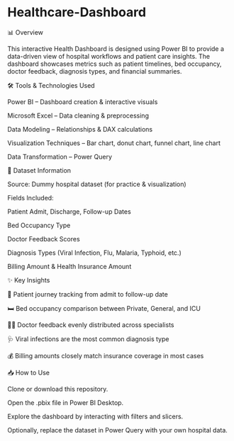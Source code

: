 # Healthcare-Dashboard
📊 Overview

This interactive Health Dashboard is designed using Power BI to provide a data-driven view of hospital workflows and patient care insights.
The dashboard showcases metrics such as patient timelines, bed occupancy, doctor feedback, diagnosis types, and financial summaries.

🛠 Tools & Technologies Used

Power BI – Dashboard creation & interactive visuals

Microsoft Excel – Data cleaning & preprocessing

Data Modeling – Relationships & DAX calculations

Visualization Techniques – Bar chart, donut chart, funnel chart, line chart

Data Transformation – Power Query

📂 Dataset Information

Source: Dummy hospital dataset (for practice & visualization)

Fields Included:

Patient Admit, Discharge, Follow-up Dates

Bed Occupancy Type

Doctor Feedback Scores

Diagnosis Types (Viral Infection, Flu, Malaria, Typhoid, etc.)

Billing Amount & Health Insurance Amount

✨ Key Insights

📅 Patient journey tracking from admit to follow-up date

🛏 Bed occupancy comparison between Private, General, and ICU

👩‍⚕️ Doctor feedback evenly distributed across specialists

🩺 Viral infections are the most common diagnosis type

💰 Billing amounts closely match insurance coverage in most cases

📥 How to Use

Clone or download this repository.

Open the .pbix file in Power BI Desktop.

Explore the dashboard by interacting with filters and slicers.

Optionally, replace the dataset in Power Query with your own hospital data.
